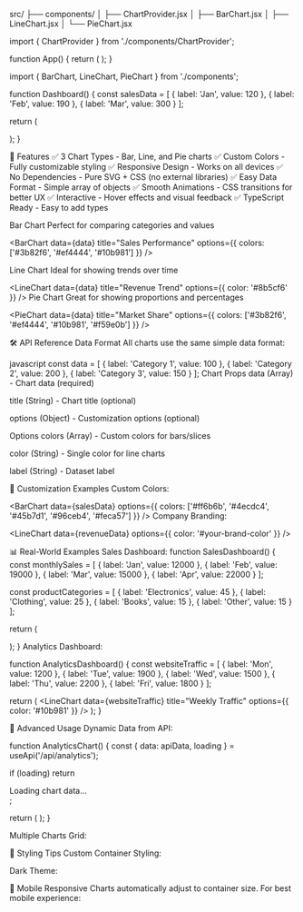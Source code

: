 src/
├── components/
│   ├── ChartProvider.jsx
│   ├── BarChart.jsx
│   ├── LineChart.jsx
│   └── PieChart.jsx


import { ChartProvider } from './components/ChartProvider';

function App() {
  return (
    <ChartProvider>
      <YourApp />
    </ChartProvider>
  );
}



import { BarChart, LineChart, PieChart } from './components';

function Dashboard() {
  const salesData = [
    { label: 'Jan', value: 120 },
    { label: 'Feb', value: 190 },
    { label: 'Mar', value: 300 }
  ];

  return (
    <div>
      <BarChart data={salesData} title="Monthly Sales" />
      <LineChart data={salesData} title="Sales Trend" />
    </div>
  );
}

🎯 Features
✅ 3 Chart Types - Bar, Line, and Pie charts
✅ Custom Colors - Fully customizable styling
✅ Responsive Design - Works on all devices
✅ No Dependencies - Pure SVG + CSS (no external libraries)
✅ Easy Data Format - Simple array of objects
✅ Smooth Animations - CSS transitions for better UX
✅ Interactive - Hover effects and visual feedback
✅ TypeScript Ready - Easy to add types

Bar Chart
Perfect for comparing categories and values


<BarChart 
  data={data} 
  title="Sales Performance"
  options={{
    colors: ['#3b82f6', '#ef4444', '#10b981']
  }}
/>

Line Chart
Ideal for showing trends over time


<LineChart 
  data={data}
  title="Revenue Trend" 
  options={{
    color: '#8b5cf6'
  }}
/>
Pie Chart
Great for showing proportions and percentages


<PieChart 
  data={data}
  title="Market Share"
  options={{
    colors: ['#3b82f6', '#ef4444', '#10b981', '#f59e0b']
  }}
/>

🛠️ API Reference
Data Format
All charts use the same simple data format:

javascript
const data = [
  { label: 'Category 1', value: 100 },
  { label: 'Category 2', value: 200 },
  { label: 'Category 3', value: 150 }
];
Chart Props
data (Array) - Chart data (required)

title (String) - Chart title (optional)

options (Object) - Customization options (optional)

Options
colors (Array) - Custom colors for bars/slices

color (String) - Single color for line charts

label (String) - Dataset label


🎨 Customization Examples
Custom Colors:

<BarChart 
  data={salesData}
  options={{
    colors: ['#ff6b6b', '#4ecdc4', '#45b7d1', '#96ceb4', '#feca57']
  }}
/>
Company Branding:

<LineChart 
  data={revenueData}
  options={{
    color: '#your-brand-color'
  }}
/>



📊 Real-World Examples
Sales Dashboard:
function SalesDashboard() {
  const monthlySales = [
    { label: 'Jan', value: 12000 },
    { label: 'Feb', value: 19000 },
    { label: 'Mar', value: 15000 },
    { label: 'Apr', value: 22000 }
  ];

  const productCategories = [
    { label: 'Electronics', value: 45 },
    { label: 'Clothing', value: 25 },
    { label: 'Books', value: 15 },
    { label: 'Other', value: 15 }
  ];

  return (
    <div>
      <BarChart data={monthlySales} title="Monthly Sales" />
      <PieChart data={productCategories} title="Product Categories" />
    </div>
  );
}
Analytics Dashboard:

function AnalyticsDashboard() {
  const websiteTraffic = [
    { label: 'Mon', value: 1200 },
    { label: 'Tue', value: 1900 },
    { label: 'Wed', value: 1500 },
    { label: 'Thu', value: 2200 },
    { label: 'Fri', value: 1800 }
  ];

  return (
    <LineChart 
      data={websiteTraffic} 
      title="Weekly Traffic"
      options={{ color: '#10b981' }}
    />
  );
}


🔧 Advanced Usage
Dynamic Data from API:


function AnalyticsChart() {
  const { data: apiData, loading } = useApi('/api/analytics');
  
  if (loading) return <div>Loading chart data...</div>;
  
  return (
    <BarChart 
      data={apiData} 
      title="Real-time Analytics"
    />
  );
}


Multiple Charts Grid:

<div style={{
  display: 'grid',
  gridTemplateColumns: 'repeat(auto-fit, minmax(300px, 1fr))',
  gap: '20px'
}}>
  <BarChart data={salesData} title="Sales" />
  <LineChart data={trendData} title="Trends" />
  <PieChart data={categoryData} title="Categories" />
</div>

🎨 Styling Tips
Custom Container Styling:

<div style={{ maxWidth: '500px', margin: '0 auto' }}>
  <BarChart data={data} title="Custom Sized Chart" />
</div>
Dark Theme:

<div style={{ backgroundColor: '#1f2937', padding: '20px' }}>
  <LineChart 
    data={data} 
    title="Dark Theme Chart"
  />
</div>

    
📱 Mobile Responsive
Charts automatically adjust to container size. For best mobile experience:


<div style={{ maxWidth: '100%', overflowX: 'auto' }}>
  <BarChart data={data} title="Mobile Friendly" />
</div>
